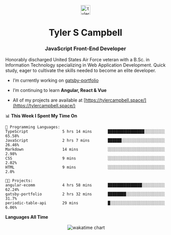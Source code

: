 <p align="center">
<a href="https://linkedin.com/in/tyler-campbell36" target="blank"><img align="center" src="https://cdn.jsdelivr.net/npm/simple-icons@3.0.1/icons/linkedin.svg" alt="tyler-campbell36" height="30" width="30" /></a>
</p>
<h1 align="center">Tyler S Campbell</h1>
<h3 align="center">JavaScript Front-End Developer</h3>

<p>
Honorably discharged United States Air Force veteran with a B.Sc. in Information Technology specializing in Web Application Development. Quick study, eager to cultivate the skills needed to become an elite developer. 
</p>

- I’m currently working on [gatsby-portfolio](https://github.com/t36campbell/gatsby-portfolio)

- I’m continuing to learn **Angular, React & Vue**

- All of my projects are available at [https://tylercampbell.space/](https://tylercampbell.space/)

<!--START_SECTION:waka-->
📊 **This Week I Spent My Time On** 

```text
💬 Programming Languages: 
TypeScript               5 hrs 14 mins       ████████████████░░░░░░░░░   65.58% 
JavaScript               2 hrs 7 mins        ██████░░░░░░░░░░░░░░░░░░░   26.46% 
Markdown                 14 mins             ░░░░░░░░░░░░░░░░░░░░░░░░░   2.98% 
CSS                      9 mins              ░░░░░░░░░░░░░░░░░░░░░░░░░   2.02% 
HTML                     9 mins              ░░░░░░░░░░░░░░░░░░░░░░░░░   2.0%

🐱‍💻 Projects: 
angular-ecomm            4 hrs 58 mins       ███████████████░░░░░░░░░░   62.24% 
gatsby-portfolio         2 hrs 32 mins       ████████░░░░░░░░░░░░░░░░░   31.7% 
periodic-table-api       29 mins             █░░░░░░░░░░░░░░░░░░░░░░░░   6.06%

```


<!--END_SECTION:waka-->
**Languages All Time** 
<p align="center">&nbsp;<img align="center" alt="wakatime chart"
src="https://wakatime.com/share/@738aac7f-8868-4bc3-a1df-4c36703ee4b6/f86255e0-cf1e-483e-9ae4-5c0fdb9a56f8.png"/></p>

